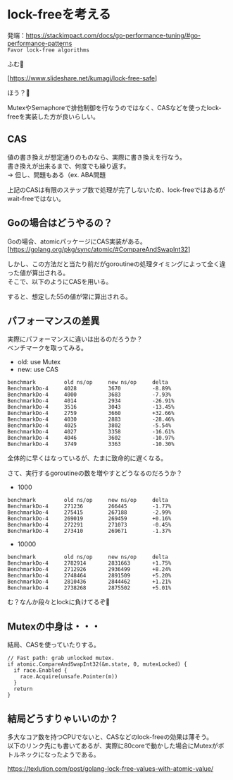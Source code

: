 # lock-freeを考える

発端：https://stackimpact.com/docs/go-performance-tuning/#go-performance-patterns  
`Favor lock-free algorithms`

ふむ🤔

[https://www.slideshare.net/kumagi/lock-free-safe]

ほう？🤔

MutexやSemaphoreで排他制御を行なうのではなく、CASなどを使ったlock-freeを実装した方が良いらしい。

## CAS
値の書き換えが想定通りのものなら、実際に書き換えを行なう。  
書き換えが出来るまで、何度でも繰り返す。  
→ 但し、問題もある（ex. ABA問題

上記のCASは有限のステップ数で処理が完了しないため、lock-freeではあるがwait-freeではない。

## Goの場合はどうやるの？
Goの場合、atomicパッケージにCAS実装がある。  
[https://golang.org/pkg/sync/atomic/#CompareAndSwapInt32]

<script src="https://gist.github.com/syossan27/0be761ce5ab68a30b92cd3bfd254dc6f.js"></script>

しかし、この方法だと当たり前だがgoroutineの処理タイミングによって全く違った値が算出される。  
そこで、以下のようにCASを用いる。

<script src="https://gist.github.com/syossan27/bd90e646f19738ba605bc8606b01f576.js"></script>

すると、想定した55の値が常に算出される。

## パフォーマンスの差異

実際にパフォーマンスに違いは出るのだろうか？  
ベンチマークを取ってみる。

- old: use Mutex
- new: use CAS

```
benchmark         old ns/op     new ns/op     delta
BenchmarkDo-4     4028          3670          -8.89%
BenchmarkDo-4     4000          3683          -7.93%
BenchmarkDo-4     4014          2934          -26.91%
BenchmarkDo-4     3516          3043          -13.45%
BenchmarkDo-4     2759          3660          +32.66%
BenchmarkDo-4     4030          2883          -28.46%
BenchmarkDo-4     4025          3802          -5.54%
BenchmarkDo-4     4027          3358          -16.61%
BenchmarkDo-4     4046          3602          -10.97%
BenchmarkDo-4     3749          3363          -10.30%
```

全体的に早くはなっているが、たまに致命的に遅くなる。

さて、実行するgoroutineの数を増やすとどうなるのだろうか？

- 1000

```
benchmark         old ns/op     new ns/op     delta
BenchmarkDo-4     271236        266445        -1.77%
BenchmarkDo-4     275415        267188        -2.99%
BenchmarkDo-4     269019        269459        +0.16%
BenchmarkDo-4     272291        271073        -0.45%
BenchmarkDo-4     273410        269671        -1.37%
```

- 10000

```
benchmark         old ns/op     new ns/op     delta
BenchmarkDo-4     2782914       2831663       +1.75%
BenchmarkDo-4     2712926       2936499       +8.24%
BenchmarkDo-4     2748464       2891509       +5.20%
BenchmarkDo-4     2810436       2844462       +1.21%
BenchmarkDo-4     2738268       2875502       +5.01%
```

む？なんか段々とlockに負けてるぞ🤔

## Mutexの中身は・・・

結局、CASを使っていたりする。

```
// Fast path: grab unlocked mutex.
if atomic.CompareAndSwapInt32(&m.state, 0, mutexLocked) {
  if race.Enabled {
    race.Acquire(unsafe.Pointer(m))
  }
  return
}
```

## 結局どうすりゃいいのか？

多大なコア数を持つCPUでないと、CASなどのlock-freeの効果は薄そう。  
以下のリンク先にも書いてあるが、実際に80coreで動かした場合にMutexがボトルネックになったようである。

https://texlution.com/post/golang-lock-free-values-with-atomic-value/
